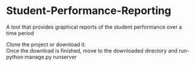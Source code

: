 # Student-Performance-Reporting
A tool that provides graphical reports of the student performance over a time period

Clone the project or download it.</br>
Once the download is finished, move to the downloaded directory and run-</br>
python manage.py runserver
